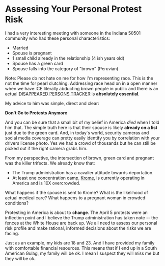 # Assessing Your Personal Protest Risk 

I had a very interesting meeting with someone in the Indiana 50501 community who had these personal characteristics:

* Married
* Spouse is pregnant
* 1 small child already in the relationship (4 ish years old)
* Spouse has a green card
* Spouse falls into the category of "brown" (Peruvian) 

Note: Please do not hate on me for how I'm representing race.  This is the not the time for pearl clutching.  Addressing race head on in a open manner when we have ICE literally abducting brown people in public and there is an actual [DISAPPEARED PERSONS TRACKER](https://public.tableau.com/app/profile/danielleharlow/viz/UnitedStatesDisappearedTracker/Map) is **absolutely essential**.

My advice to him was simple, direct and clear: 

**Don't Go to Protests Anymore**

And you can be sure that a small bit of my belief in America *died* when I told him that.  The simple truth here is that their spouse is likely **already on a list** just due to the green card.  And, in today's world, security cameras and social media coverage can pretty easily identify you by correlation with your drivers license photo.  Yes we had a crowd of thousands but he can still be picked out if the right camera grabs him.

From my perspective, the intersection of brown, green card and pregnant was the killer trifecta.  We already know that:

* The Trump administration has a cavalier attitude towards deportation. 
* At least one concentration camp, [Krome](https://www.miamitimesonline.com/news/local/miami-dems-demand-krome-detention-center-tour-amid-reports-of-inhumane-conditions/article_ad3196bb-4600-4464-a6b1-6b7840240740.html), is currently operating in America and is 10X overcrowded.

What happens if the spouse is sent to Krome?  What is the likelihood of actual medical care?  What happens to a pregnant woman in crowded conditions?

Protesting in America is about to **change**.  The April 5 protests were an inflection point and I believe the Trump administration has taken note -- the fences at the White House are back up.  We all need to assess our personal risk profile and make rational, informed decisions about the risks we are facing.  

Just as an example, my kids are 18 and 23.  And I have provided my family with comfortable financial resources.  This means that if I end up in a South American Gulag, my family will be ok.  I mean I suspect they will miss me but they will be ok.
